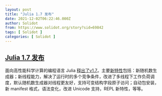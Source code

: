 ```yaml
---
layout: post
title: "Julia 1.7 发布"
date: 2021-12-02T06:22:46.000Z
author: Solidot
from: https://www.solidot.org/story?sid=69842
tags: [ Solidot ]
categories: [ Solidot ]
---
```

<!--1638426166000-->
[Julia 1.7 发布](https://www.solidot.org/story?sid=69842)
------

<div>
面向高性能科学计算的编程语言 Julia <a href="https://julialang.org/blog/2021/11/julia-1.7-highlights/">释出了v1.7</a>。主要<a href="https://lwn.net/Articles/871486/">新特性</a>包括：新随机数生成器；新线程能力，解决了运行时的多个竞争条件，改进了多线程下工作负荷调度，默认随机数生成器对线程更友好，支持可变结构字段原子访问；自动包安装，新 manifest 格式，语法变化，改进 Unicode 支持，REPL 新特性，等等。
</div>
